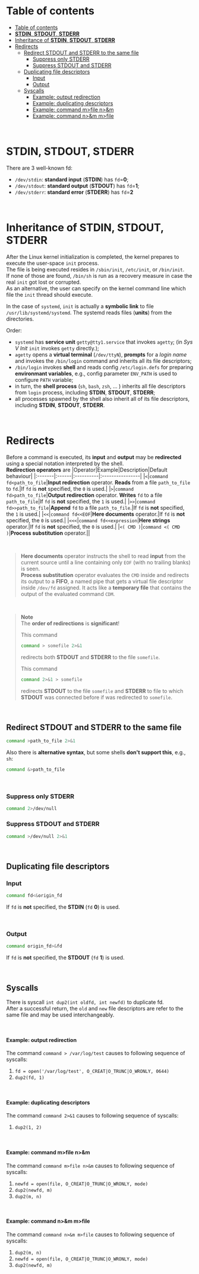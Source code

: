 # Table of contents
<!-- TOC -->
* [Table of contents](#table-of-contents)
* [**STDIN**, **STDOUT**, **STDERR**](#stdin-stdout-stderr)
* [Inheritance of **STDIN**, **STDOUT**, **STDERR**](#inheritance-of-stdin-stdout-stderr)
* [Redirects](#redirects)
  * [Redirect STDOUT and STDERR to the same file](#redirect-stdout-and-stderr-to-the-same-file)
    * [Suppress only STDERR](#suppress-only-stderr)
    * [Suppress STDOUT and STDERR](#suppress-stdout-and-stderr)
  * [Duplicating file descriptors](#duplicating-file-descriptors)
    * [Input](#input)
    * [Output](#output)
  * [Syscalls](#syscalls)
      * [Example: output redirection](#example-output-redirection)
      * [Example: duplicating descriptors](#example-duplicating-descriptors)
      * [Example: command m>file n>&m](#example-command-mfile-nm)
      * [Example: command n>&m m>file](#example-command-nm-mfile)
<!-- TOC -->

<br>

# **STDIN**, **STDOUT**, **STDERR**
There are 3 well-known fd:
- `/dev/stdin`: **standard input** (**STDIN**) has `fd`=**0**;
- `/dev/stdout`: **standard output** (**STDOUT**) has `fd`=**1**;
- `/dev/stderr`: **standard error** (**STDERR**) has `fd`=**2**

<br>

# Inheritance of **STDIN**, **STDOUT**, **STDERR**
After the Linux kernel initialization is completed, the kernel prepares to execute the user-space `init` process.<br>
The file is being executed resides in `/sbin/init`, `/etc/init`, or `/bin/init`.<br>
If none of those are found, `/bin/sh` is run as a recovery measure in case the real `init` got lost or corrupted.<br>
As an alternative, the user can specify on the kernel command line which file the `init` thread should execute.<br>

In the case of `systemd`, `init` is actually a **symbolic link** to file `/usr/lib/systemd/systemd`. The systemd reads files (**units**) from the directories.<br>

Order:
- `systemd` has **service unit** `getty@tty1.service` that invokes `agetty`; (in *Sys V Init* `init` invokes `getty` directly.);
- `agetty` opens a **virtual terminal** (`/dev/ttyN`), **prompts** for a *login name* and invokes the `/bin/login` command and inherits all its file descriptors;
- `/bin/login` invokes **shell** and reads config `/etc/login.defs` for preparing **environmant variables**, e.g., config parameter `ENV_PATH` is used to configure `PATH` variable; 
- in turn, the **shell process** (`sh`, `bash`, `zsh`, ... ) inherits all file descriptors from `login` process, including **STDIN**, **STDOUT**, **STDERR**;
- all processes spawned by the shell also inherit all of its file descriptors, including **STDIN**, **STDOUT**, **STDERR**.

<br>

# Redirects
Before a command is executed, its **input** and **output** may be **redirected** using a special notation interpreted by the shell.<br>
**Redirection operators** are
|Operator|Example|Description|Default behaviour|
|:-------|:------|:----------|:----------------|
|`<`|`command fd<path_to_file`|**Input redirection** operator. **Reads** from a file `path_to_file` to `fd`.|If `fd` is **not** specified, the `0` is used.|
|`>`|`command fd>path_to_file`|**Output redirection** operator. **Writes** `fd` to a file `path_to_file`|If `fd` is **not** specified, the `1` is used.|
|`>>`|`command fd>>path_to_file`|**Append** `fd` to a file `path_to_file`.|If `fd` is **not** specified, the `1` is used.|
|`<<`|`command fd<<EOF`|**Here documents** operator.|If `fd` is **not** specified, the `0` is used.|
|`<<<`|`command fd<<expression`|**Here strings** operator.|If `fd` is **not** specified, the `0` is used.|
|`<( CMD )`|`command <( CMD )`|**Process substitution** operator.||

<br>

> **Here documents** operator instructs the shell to read **input** from the current source until a line containing only `EOF` (with no trailing blanks) is seen.<br>
> **Process substitution** operator evaluates the `CMD` inside and redirects its output to a **FIFO**, a named pipe that gets a virtual file descriptor inside `/dev/fd` assigned. It acts like a **temporary file** that contains the output of the evaluated command `CDM`.

<br>

> **Note** <br>
> The **order of redirections** is **significant**!<br>
>
> This command
> ```bash
> command > somefile 2>&1
> ```
> redirects both **STDOUT** and **STDERR** to the file `somefile`.
>
> This command
> ```bash
> command 2>&1 > somefile 
> ```
> redirects **STDOUT** to the file `somefile` and **STDERR** to file to which **STDOUT** was connected before if was redirected to `somefile`.


<br>

## Redirect STDOUT and STDERR to the same file
```bash
command >path_to_file 2>&1
```

Also there is **alternative syntax**, but some shells **don't support this**, e.g., `sh`:
```bash
command &>path_to_file
```

<br>

### Suppress only STDERR
```bash
command 2>/dev/null
```

### Suppress STDOUT and STDERR
```bash
command >/dev/null 2>&1
```

<br>

## Duplicating file descriptors
### Input
```bash
command fd<&origin_fd
```
If `fd` is **not** specified, the **STDIN** (`fd` **0**) is used.

<br>

### Output
```bash
command origin_fd>&fd
```
If `fd` is **not** specified, the **STDOUT** (`fd` **1**) is used.

<br>

## Syscalls
There is syscall `int dup2(int oldfd, int newfd)` to duplicate fd.<br>
After a successful return, the `old` and `new` file descriptors are refer to the same file and may be used interchangeably.<br>

<br>

#### Example: output redirection
The command `command > /var/log/test` causes to following sequence of syscalls:
1. `fd = open('/var/log/test', O_CREAT|O_TRUNC|O_WRONLY, 0644)`
2. `dup2(fd, 1)`

<br>

#### Example: duplicating descriptors
The command `command 2>&1` causes to following sequence of syscalls:
1. `dup2(1, 2)`

<br>

#### Example: command m>file n>&m
The command `command m>file n>&m` causes to following sequence of syscalls:
1.	`newfd = open(file, O_CREAT|O_TRUNC|O_WRONLY, mode)`
2.	`dup2(newfd, m)`
3.	`dup2(m, n)`

<br>

#### Example: command n>&m m>file
The command `command n>&m m>file` causes to following sequence of syscalls:
1.	`dup2(m, n)`
2.	`newfd = open(file, O_CREAT|O_TRUNC|O_WRONLY, mode)`
3.	`dup2(newfd, m)`
